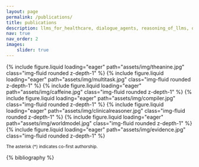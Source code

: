 ```yaml
---
layout: page
permalink: /publications/
title: publications
description: llms_for_healthcare, dialogue_agents, reasoning_of_llms, disease_diagnosis, code_generation, digital_agents, personalised_agents. 
nav: true
nav_order: 2
images:
    slider: true
---
```


<!-- _pages/publications.md -->

<!-- Bibsearch Feature -->

<!-- image sliders -->
<swiper-container style="max-width: 240px; margin: 0 auto;" keyboard="true" navigation="true" pagination="true" pagination-clickable="true" pagination-dynamic-bullets="true" rewind="true">
  <swiper-slide>{% include figure.liquid loading="eager" path="assets/img/theanine.jpg" class="img-fluid rounded z-depth-1" %}</swiper-slide>
  <swiper-slide>{% include figure.liquid loading="eager" path="assets/img/multitask.jpg" class="img-fluid rounded z-depth-1" %}</swiper-slide>
  <swiper-slide>{% include figure.liquid loading="eager" path="assets/img/caffeine.jpg" class="img-fluid rounded z-depth-1" %}</swiper-slide>
  <swiper-slide>{% include figure.liquid loading="eager" path="assets/img/compiler.jpg" class="img-fluid rounded z-depth-1" %}</swiper-slide>
  <swiper-slide>{% include figure.liquid loading="eager" path="assets/img/clinicalreasoner.jpg" class="img-fluid rounded z-depth-1" %}</swiper-slide>
  <swiper-slide>{% include figure.liquid loading="eager" path="assets/img/worldmodel.jpg" class="img-fluid rounded z-depth-1" %}</swiper-slide>
  <swiper-slide>{% include figure.liquid loading="eager" path="assets/img/evidence.jpg" class="img-fluid rounded z-depth-1" %}</swiper-slide>
</swiper-container>

<small>The asterisk (*) indicates co-first authorship.</small>


<div class="publications">

{% bibliography %}

</div>
